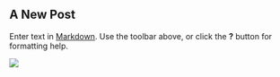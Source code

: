 ## A New Post

Enter text in [Markdown](http://daringfireball.net/projects/markdown/). Use the toolbar above, or click the **?** button for formatting help.

![](//canape-roche-bobois-mah-jong-3.png)